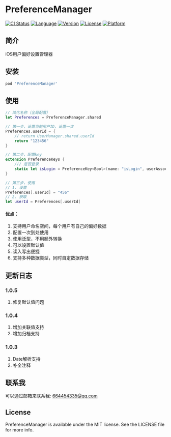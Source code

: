 # PreferenceManager

[![CI Status](https://img.shields.io/badge/iOS-10.0%2B-blueviolet)](https://travis-ci.org/LuckyPia/PreferenceManager)
[![Language](https://img.shields.io/badge/swift-5.0-ff69b4)](https://cocoapods.org/pods/PreferenceManager)
[![Version](https://img.shields.io/cocoapods/v/PreferenceManager.svg?style=flat)](https://cocoapods.org/pods/PreferenceManager)
[![License](https://img.shields.io/cocoapods/l/PreferenceManager.svg?style=flat)](https://cocoapods.org/pods/PreferenceManager)
[![Platform](https://img.shields.io/cocoapods/p/PreferenceManager.svg?style=flat)](https://cocoapods.org/pods/PreferenceManager)

## 简介
iOS用户偏好设置管理器

## 安装

```ruby
pod 'PreferenceManager'
```

## 使用
```swift
// 简化名称（全局配置）
let Preferences = PreferenceManager.shared

// 第一步，设置当前用户ID，设置一次
Preferences.userId = {
    // return UserManager.shared.userId
    return "123456"
}

// 第二步，配置key
extension PreferenceKeys {
    /// 是否登录
    static let isLogin = PreferenceKey<Bool>(name: "isLogin", userAssociation: true, defaultValue: false)
}

// 第三步，使用
// 1. 设置
Preferences[.userId] = "456"
// 2. 获取
let userId = Preferences[.userId]
```

#### 优点：
1. 支持用户命名空间，每个用户有自己的偏好数据
2. 配置一次到处使用
3. 使用泛型，不用额外转换
4. 可以设置默认值
5. 读入写出便捷
6. 支持多种数据类型，同时自定数据存储


## 更新日志
### 1.0.5
1. 修复默认值问题

### 1.0.4
1. 增加关联值支持
2. 增加归档支持

### 1.0.3
1. Date解析支持
2. 补全注释

## 联系我

可以通过邮箱来联系我: 664454335@qq.com

## License

PreferenceManager is available under the MIT license. See the LICENSE file for more info.
